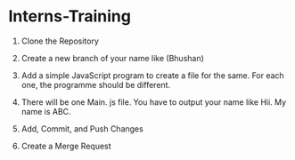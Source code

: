 # Interns-Training
1. Clone the Repository

2. Create a new  branch of your name like (Bhushan)

3. Add a simple JavaScript program to create a file for the same. For each one, the programme should be different.

4. There will be one Main. js file. You have to output your name like Hii. My name is ABC.

5. Add, Commit, and Push Changes

6. Create a Merge Request
